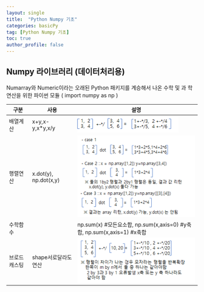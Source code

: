 ```yaml
---
layout: single
title:  "Python Numpy 기초"
categories: basicPy
tag: [Python Numpy 기초]
toc: true
author_profile: false
---
```

  
## Numpy 라이브러리 (데이터처리용)

Numarray와 Numeric이라는 오래된 Python 패키지를 계승해서 나온 수학 및 과
학 연산을 위한 파이썬 모듈 ( import numpy as np )

|구분|사용|설명|
|-|-|-|
|배열계산|x+y,x-y,x*y,x/y|<img src="../../images/2022-03-15-basicPy-5/pic-1.png">|
|행렬연산|x.dot(y), np.dot(x,y)|<img src="../../images/2022-03-15-basicPy-5/pic-2.png">|
|수학함수||np.sum(x) #모든요소합, np.sum(x,axis=0) #y축합, np.sum(x,axis=1) #x축합|
|브로드캐스팅|shape서로달라도 연산|<img src="../../images/2022-03-15-basicPy-5/pic-3.png">|